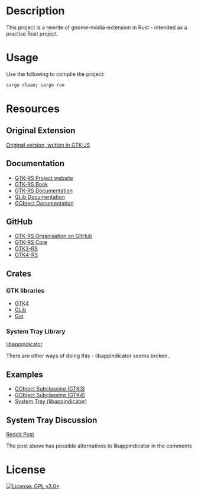 <!--
SPDX-FileCopyrightText: 2022 Deren Vural
SPDX-License-Identifier: GPL-3.0-or-later
-->

# Description

This project is a rewrite of gnome-nvidia-extension in Rust - intended as a practise Rust project.

# Usage

Use the following to compile the project:

```bash
cargo clean; cargo run
```

# Resources

## Original Extension

[Original version, written in GTK-JS](https://github.com/ethanwharris/gnome-nvidia-extension)

## Documentation

- [GTK-RS Project website](https://gtk-rs.org/)
- [GTK-RS Book](https://gtk-rs.org/gtk4-rs/stable/latest/book/introduction.html)
- [GTK-RS Documentation](https://gtk-rs.org/gtk-rs-core/stable/latest/docs/)
- [GLib Documentation](https://docs.gtk.org/glib/index.html)
- [GObject Documentation](https://docs.gtk.org/gobject/index.html)

## GitHub

- [GTK-RS Organisation on GitHub](https://github.com/gtk-rs)
- [GTK-RS Core](https://github.com/gtk-rs/gtk-rs-core)
- [GTK3-RS](https://github.com/gtk-rs/gtk3-rs)
- [GTK4-RS](https://github.com/gtk-rs/gtk4-rs)

## Crates

### GTK libraries

- [GTK4](https://crates.io/crates/gtk4)
- [GLib](https://crates.io/crates/glib/0.15.12)
- [Gio](https://crates.io/crates/gio/0.15.12)

### System Tray Library

[libappindicator](https://crates.io/crates/libappindicator/0.7.1)

There are other ways of doing this - libappindicator seems broken..

## Examples

- [GObject Subclassing (GTK3)](https://github.com/gtk-rs/gtk3-rs/tree/master/examples/basic_subclass)
- [GObject Subclassing (GTK4)](https://github.com/gtk-rs/gtk4-rs/tree/8b0c4cbd35912b9f8685d40f796b0806c52119ab/book/listings/todo/1)
- [System Tray (libappindicator)](https://github.com/tauri-apps/libappindicator-rs/blob/main/examples/hello.rs)

## System Tray Discussion

[Reddit Post](https://www.reddit.com/r/gnome/comments/7x7qc6/by_what_logic_was_system_tray_removed/)

The post above has possible alternatives to libappindicator in the comments

# License

[![License: GPL v3.0+](https://img.shields.io/badge/License-GPL%20v3-blue.svg)](http://www.gnu.org/licenses/gpl-3.0)
